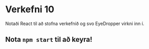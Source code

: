 # Verkefni 10

Notaði React til að stofna verkefnið og svo EyeDropper virkni inn í.

## Nota `npm start` til að keyra!